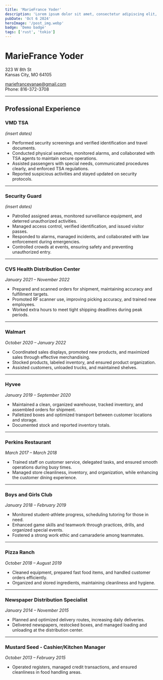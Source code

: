 ```yaml
---
title: 'MarieFrance Yoder'
description: 'Lorem ipsum dolor sit amet, consectetur adipiscing elit, sed do eiusmod tempor incididunt ut labore et dolore magna aliqua.'
pubDate: 'Oct 6 2024'
heroImage: '/post_img.webp'
badge: 'Demo badge'
tags: ['rust', 'tokio']
---
```


# MarieFrance Yoder

323 W 8th St<br>
Kansas City, MO 64105

[mariefrancevanae@gmail.com](mailto:mariefrancevanae@gmail.com)<br>
Phone: 816-372-3708

---

## Professional Experience

### VMD TSA

_(insert dates)_

- Performed security screenings and verified identification and travel documents.
- Conducted physical searches, monitored alarms, and collaborated with TSA agents to maintain secure operations.
- Assisted passengers with special needs, communicated procedures clearly, and enforced TSA regulations.
- Reported suspicious activities and stayed updated on security protocols.

---

### Security Guard

_(insert dates)_

- Patrolled assigned areas, monitored surveillance equipment, and deterred unauthorized activities.
- Managed access control, verified identification, and issued visitor passes.
- Responded to alarms, managed incidents, and collaborated with law enforcement during emergencies.
- Controlled crowds at events, ensuring safety and preventing unauthorized entry.

---

### CVS Health Distribution Center

_January 2021 – November 2022_

- Prepared and scanned orders for shipment, maintaining accuracy and fulfillment targets.
- Promoted RF scanner use, improving picking accuracy, and trained new employees.
- Worked extra hours to meet tight shipping deadlines during peak periods.

---

### Walmart

_October 2020 – January 2022_

- Coordinated sales displays, promoted new products, and maximized sales through effective merchandising.
- Stocked products, labeled inventory, and ensured product organization.
- Assisted customers, unloaded trucks, and maintained shelves.

---

### Hyvee

_January 2019 – September 2020_

- Maintained a clean, organized warehouse, tracked inventory, and assembled orders for shipment.
- Palletized boxes and optimized transport between customer locations and storage.
- Documented stock and reported inventory totals.

---

### Perkins Restaurant

_March 2017 – March 2018_

- Trained staff on customer service, delegated tasks, and ensured smooth operations during busy times.
- Managed store cleanliness, inventory, and organization, while enhancing the customer dining experience.

---

### Boys and Girls Club

_January 2018 – February 2019_

- Monitored student-athlete progress, scheduling tutoring for those in need.
- Enhanced game skills and teamwork through practices, drills, and organized special events.
- Fostered a strong work ethic and camaraderie among teammates.

---

### Pizza Ranch

_October 2018 – August 2019_

- Cleaned equipment, prepared fast food items, and handled customer orders efficiently.
- Organized and stored ingredients, maintaining cleanliness and hygiene.

---

### Newspaper Distribution Specialist

_January 2014 – November 2015_

- Planned and optimized delivery routes, increasing daily deliveries.
- Delivered newspapers, restocked boxes, and managed loading and unloading at the distribution center.

---

### Mustard Seed - Cashier/Kitchen Manager

_October 2013 – February 2015_

- Operated registers, managed credit transactions, and ensured cleanliness in food handling areas.
